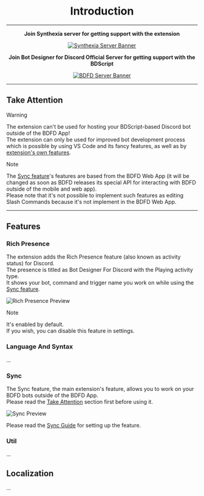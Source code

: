 <div align="center">

# Introduction

---

**Join Synthexia server for getting support with the extension**

[![Synthexia Server Banner](https://discord.com/api/guilds/1044327411115884676/embed.png?style=banner2)](https://discord.gg/wKADUUfcpj)

**Join Bot Designer for Discord Official Server for getting support with the BDScript**

[![BDFD Server Banner](https://discord.com/api/guilds/566363823137882154/embed.png?style=banner2)](https://discord.gg/JcENFCf)

</div>

---

## Take Attention

> [!WARNING]
> The extension can't be used for hosting your BDScript-based Discord bot outside of the BDFD App!\
> The extension can only be used for improved bot development process which is possible by using VS Code and its fancy features, as well as by [extension's own features](#features).

> [!NOTE]
> The [Sync feature](#sync)'s features are based from the BDFD Web App (it will be changed as soon as BDFD releases its special API for interacting with BDFD outside of the mobile and web app).\
Please note that it's not possible to implement such features as editing Slash Commands because it's not implement in the BDFD Web App.

---

## Features

### Rich Presence

The extension adds the Rich Presence feature (also known as activity status) for Discord.\
The presence is titled as Bot Designer For Discord with the Playing activity type.\
It shows your bot, command and trigger name you work on while using the [Sync feature](#sync).

![Rich Presence Preview]()

> [!NOTE]
> It's enabled by default.\
> If you wish, you can disable this feature in settings.

### Language And Syntax

...

### Sync

The Sync feature, the main extension's feature, allows you to work on your BDFD bots outside of the BDFD App.\
Please read the [Take Attention](#take-attention) section first before using it.

![Sync Preview]()

Please read the [Sync Guide]() for setting up the feature.

### Util

...

## Localization

...
